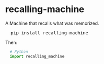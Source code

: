# recalling-machine
A Machine that recalls what was memorized.
<pre>
  pip install recalling-machine
</pre>
Then:
```Python
  # Python
  import recalling_machine
```
